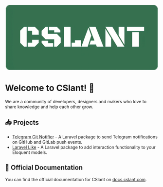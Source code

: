 <p align="center">
    <a href="https://cslant.com" target="_blank">
        <img src="/assets/img/cslant-logo.webp?raw=true" width="500" alt="CSlant logo">
    </a>
</p>

# Welcome to CSlant! 👋

We are a community of developers, designers and makers who love to share knowledge and help each other grow.

##  📥 Projects

- [Telegram Git Notifier](https://github.com/cslant/laravel-telegram-git-notifier) - A Laravel package to send Telegram notifications on GitHub and GitLab push events.
- [Laravel Like](https://github.com/cslant/laravel-like) - A Laravel package to add interaction functionality to your Eloquent models.

## 📖 Official Documentation

You can find the official documentation for CSlant on [docs.cslant.com](https://docs.cslant.com).
